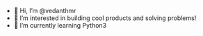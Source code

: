 - 👋 Hi, I’m @vedanthmr
- 👀 I’m interested in building cool products and solving problems!
- 🌱 I’m currently learning Python3

<!---
vedanthmr/vedanthmr is a ✨ special ✨ repository because its `README.md` (this file) appears on your GitHub profile.
You can click the Preview link to take a look at your changes.
--->
